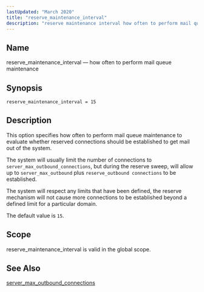 ```yaml
---
lastUpdated: "March 2020"
title: "reserve_maintenance_interval"
description: "reserve maintenance interval how often to perform mail queue maintenance reserve maintenance interval 15 This option specifies how often to perform mail queue maintenance to evaluate whether reserved connections should be established to get mail out of the system The system will usually limit the number of connections to server..."
---
```


<a name="conf.ref.reserve_maintenance_interval"></a> 
## Name

reserve_maintenance_interval — how often to perform mail queue maintenance

## Synopsis

`reserve_maintenance_interval = 15`

<a name="idp25918704"></a> 
## Description

This option specifies how often to perform mail queue maintenance to evaluate whether reserved connections should be established to get mail out of the system.

The system will usually limit the number of connections to `server_max_outbound_connections`, but during the reserve sweep, will allow up to `server_max_outbound` plus `reserve_outbound connections` to be established.

The system will respect any limits that have been defined, the reserve mechanism will not cause more connections to be established beyond a defined limit for a particular domain.

The default value is `15`.

<a name="idp25924144"></a> 
## Scope

reserve_maintenance_interval is valid in the global scope.

<a name="idp25925984"></a> 
## See Also

[server_max_outbound_connections](/momentum/4/config/ref-server-max-outbound-connections)
